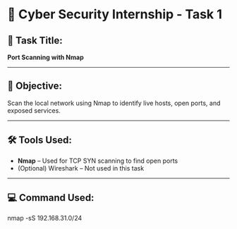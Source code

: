 # 🚀 Cyber Security Internship - Task 1

## 📝 Task Title:
**Port Scanning with Nmap**

---

## 🎯 Objective:
Scan the local network using Nmap to identify live hosts, open ports, and exposed services.

---

## 🛠️ Tools Used:
- **Nmap** – Used for TCP SYN scanning to find open ports
- (Optional) Wireshark – Not used in this task

---

## 💻 Command Used:
nmap -sS 192.168.31.0/24


